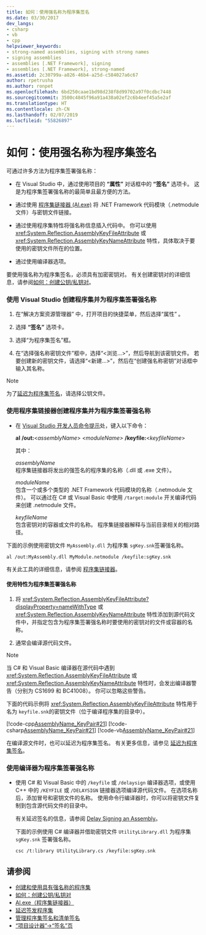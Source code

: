 ```yaml
---
title: 如何：使用强名称为程序集签名
ms.date: 03/30/2017
dev_langs:
- csharp
- vb
- cpp
helpviewer_keywords:
- strong-named assemblies, signing with strong names
- signing assemblies
- assemblies [.NET Framework], signing
- assemblies [.NET Framework], strong-named
ms.assetid: 2c30799a-a826-46b4-a25d-c584027a6c67
author: rpetrusha
ms.author: ronpet
ms.openlocfilehash: 6bd250caae1bd98d238f8d99702a97f0cdbc7448
ms.sourcegitcommit: 3500c4845f96a91a438a02ef2c6b4eef45a5e2af
ms.translationtype: HT
ms.contentlocale: zh-CN
ms.lasthandoff: 02/07/2019
ms.locfileid: "55826897"
---
```

# <a name="how-to-sign-an-assembly-with-a-strong-name"></a>如何：使用强名称为程序集签名
可通过许多方法为程序集签署强名称：  
  
-   在 Visual Studio 中，通过使用项目的 **“属性”** 对话框中的 **“签名”** 选项卡。 这是为程序集签署强名称的最简单且最方便的方法。  
  
-   通过使用 [程序集链接器 (Al.exe)](../../../docs/framework/tools/al-exe-assembly-linker.md) 将 .NET Framework 代码模块（.netmodule 文件）与密钥文件链接。  
  
-   通过使用程序集特性将强名称信息插入代码中。 你可以使用 <xref:System.Reflection.AssemblyKeyFileAttribute> 或 <xref:System.Reflection.AssemblyKeyNameAttribute> 特性，具体取决于要使用的密钥文件所在的位置。  
  
-   通过使用编译器选项。  
  
 要使用强名称为程序集签名，必须具有加密密钥对。 有关创建密钥对的详细信息，请参阅[如何：创建公钥/私钥对](../../../docs/framework/app-domains/how-to-create-a-public-private-key-pair.md)。  
  
### <a name="to-create-and-sign-an-assembly-with-a-strong-name-by-using-visual-studio"></a>使用 Visual Studio 创建程序集并为程序集签署强名称  
  
1.  在“解决方案资源管理器” 中，打开项目的快捷菜单，然后选择“属性” 。  
  
2.  选择 **“签名”** 选项卡。  
  
3.  选择“为程序集签名”框。  
  
4.  在“选择强名称密钥文件”框中，选择“\<浏览…>”，然后导航到该密钥文件。 若要创建新的密钥文件，请选择“\<新建…>”，然后在“创建强名称密钥”对话框中输入其名称。  
  
> [!NOTE]
>  为了[延迟为程序集签名](../../../docs/framework/app-domains/delay-sign-assembly.md)，请选择公钥文件。  
  
### <a name="to-create-and-sign-an-assembly-with-a-strong-name-by-using-the-assembly-linker"></a>使用程序集链接器创建程序集并为程序集签署强名称  
  
-   在 [Visual Studio 开发人员命令提示](../../../docs/framework/tools/developer-command-prompt-for-vs.md)处，键入以下命令：  
  
     **al** **/out:**\<*assemblyName*> *\<moduleName>* **/keyfile:**\<*keyfileName*>  
  
     其中：  
  
     *assemblyName*  
     程序集链接器将发出的强签名的程序集的名称（.dll 或 .exe 文件）。  
  
     *moduleName*  
     包含一个或多个类型的 .NET Framework 代码模块的名称（.netmodule 文件）。 可以通过在 C# 或 Visual Basic 中使用 `/target:module` 开关编译代码来创建 .netmodule 文件。  
  
     *keyfileName*  
     包含密钥对的容器或文件的名称。 程序集链接器解释与当前目录相关的相对路径。  
  
 下面的示例使用密钥文件 `MyAssembly.dll` 为程序集 `sgKey.snk`签署强名称。  
  
```  
al /out:MyAssembly.dll MyModule.netmodule /keyfile:sgKey.snk  
```  
  
 有关此工具的详细信息，请参阅 [程序集链接器](../../../docs/framework/tools/al-exe-assembly-linker.md)。  
  
#### <a name="to-sign-an-assembly-with-a-strong-name-by-using-attributes"></a>使用特性为程序集签署强名称  
  
1.  将 <xref:System.Reflection.AssemblyKeyFileAttribute?displayProperty=nameWithType> 或 <xref:System.Reflection.AssemblyKeyNameAttribute> 特性添加到源代码文件中，并指定包含为程序集签署强名称时要使用的密钥对的文件或容器的名称。  
  
2.  通常会编译源代码文件。  
  
> [!NOTE]
>  当 C# 和 Visual Basic 编译器在源代码中遇到 <xref:System.Reflection.AssemblyKeyFileAttribute> 或 <xref:System.Reflection.AssemblyKeyNameAttribute> 特性时，会发出编译器警告（分别为 CS1699 和 BC41008）。 你可以忽略这些警告。  
  
 下面的代码示例将 <xref:System.Reflection.AssemblyKeyFileAttribute> 特性用于名为 `keyfile.snk`的密钥文件（位于编译程序集的目录中）。  
  
 [!code-cpp[AssemblyName_KeyPair#21](../../../samples/snippets/cpp/VS_Snippets_CLR/AssemblyName_KeyPair/CPP/keyfileattrib.cpp#21)]
 [!code-csharp[AssemblyName_KeyPair#21](../../../samples/snippets/csharp/VS_Snippets_CLR/AssemblyName_KeyPair/CS/keyfileattrib.cs#21)]
 [!code-vb[AssemblyName_KeyPair#21](../../../samples/snippets/visualbasic/VS_Snippets_CLR/AssemblyName_KeyPair/VB/keyfileattrib.vb#21)]  
  
 在编译源文件时，也可以延迟为程序集签名。 有关更多信息，请参见 [延迟为程序集签名](../../../docs/framework/app-domains/delay-sign-assembly.md)。  
  
### <a name="to-sign-an-assembly-with-a-strong-name-by-using-the-compiler"></a>使用编译器为程序集签署强名称  
  
-   使用 C# 和 Visual Basic 中的 `/keyfile` 或 `/delaysign` 编译器选项，或使用 C++ 中的 `/KEYFILE` 或 `/DELAYSIGN` 链接器选项编译源代码文件。 在选项名称后，添加冒号和密钥文件的名称。 使用命令行编译器时，你可以将密钥文件复制到包含源代码文件的目录中。  
  
     有关延迟签名的信息，请参阅 [Delay Signing an Assembly](../../../docs/framework/app-domains/delay-sign-assembly.md)。  
  
     下面的示例使用 C# 编译器并借助密钥文件 `UtilityLibrary.dll` 为程序集 `sgKey.snk` 签署强名称。  
  
    ```  
    csc /t:library UtilityLibrary.cs /keyfile:sgKey.snk  
    ```  
  
## <a name="see-also"></a>请参阅
- [创建和使用具有强名称的程序集](../../../docs/framework/app-domains/create-and-use-strong-named-assemblies.md)
- [如何：创建公钥/私钥对](../../../docs/framework/app-domains/how-to-create-a-public-private-key-pair.md)
- [Al.exe（程序集链接器）](../../../docs/framework/tools/al-exe-assembly-linker.md)
- [延迟签发程序集](../../../docs/framework/app-domains/delay-sign-assembly.md)
- [管理程序集签名和清单签名](/visualstudio/ide/managing-assembly-and-manifest-signing)
- [“项目设计器”->“签名”页](/visualstudio/ide/reference/signing-page-project-designer)
